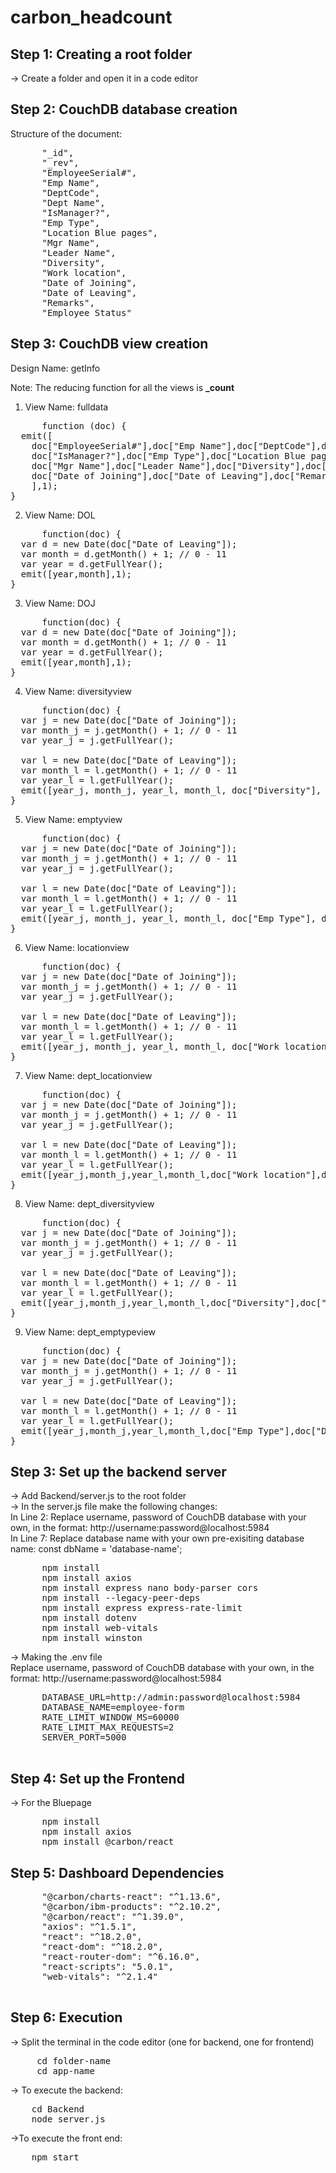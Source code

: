 # carbon_headcount

## Step 1: Creating a root folder
-> Create a folder and open it in a code editor

## Step 2: CouchDB database creation

Structure of the document:

<pre>
      "_id",
      "_rev",
      "EmployeeSerial#",
      "Emp Name",
      "DeptCode",
      "Dept Name",
      "IsManager?",
      "Emp Type",
      "Location Blue pages",
      "Mgr Name",
      "Leader Name",
      "Diversity",
      "Work location",
      "Date of Joining",
      "Date of Leaving",
      "Remarks",
      "Employee Status"
</pre>

## Step 3: CouchDB view creation

Design Name: getInfo

Note: The reducing function for all the views is **_count**

1. View Name: fulldata
<pre>
      function (doc) {
  emit([
    doc["EmployeeSerial#"],doc["Emp Name"],doc["DeptCode"],doc["Dept Name"],
    doc["IsManager?"],doc["Emp Type"],doc["Location Blue pages"],
    doc["Mgr Name"],doc["Leader Name"],doc["Diversity"],doc["Work location"],
    doc["Date of Joining"],doc["Date of Leaving"],doc["Remarks"],doc["Employee Status"]
    ],1);
}
</pre>

2. View Name: DOL
<pre>
      function(doc) {
  var d = new Date(doc["Date of Leaving"]);
  var month = d.getMonth() + 1; // 0 - 11
  var year = d.getFullYear();
  emit([year,month],1);
}
</pre>

3. View Name: DOJ
<pre>
      function(doc) {
  var d = new Date(doc["Date of Joining"]);
  var month = d.getMonth() + 1; // 0 - 11
  var year = d.getFullYear();
  emit([year,month],1);
}
</pre>

4. View Name:  diversityview
<pre>
      function(doc) {
  var j = new Date(doc["Date of Joining"]);
  var month_j = j.getMonth() + 1; // 0 - 11
  var year_j = j.getFullYear();
  
  var l = new Date(doc["Date of Leaving"]);
  var month_l = l.getMonth() + 1; // 0 - 11
  var year_l = l.getFullYear();
  emit([year_j, month_j, year_l, month_l, doc["Diversity"], doc["Leader Name"]],1);
}
</pre>

5. View Name: emptyview
<pre>
      function(doc) {
  var j = new Date(doc["Date of Joining"]);
  var month_j = j.getMonth() + 1; // 0 - 11
  var year_j = j.getFullYear();
  
  var l = new Date(doc["Date of Leaving"]);
  var month_l = l.getMonth() + 1; // 0 - 11
  var year_l = l.getFullYear();
  emit([year_j, month_j, year_l, month_l, doc["Emp Type"], doc["Leader Name"]],1);
}
</pre>

6. View Name: locationview
<pre>
      function(doc) {
  var j = new Date(doc["Date of Joining"]);
  var month_j = j.getMonth() + 1; // 0 - 11
  var year_j = j.getFullYear();
  
  var l = new Date(doc["Date of Leaving"]);
  var month_l = l.getMonth() + 1; // 0 - 11
  var year_l = l.getFullYear();
  emit([year_j, month_j, year_l, month_l, doc["Work location"], doc["Leader Name"]],1);
}
</pre>

7. View Name: dept_locationview
<pre>
      function(doc) {
  var j = new Date(doc["Date of Joining"]);
  var month_j = j.getMonth() + 1; // 0 - 11
  var year_j = j.getFullYear();
  
  var l = new Date(doc["Date of Leaving"]);
  var month_l = l.getMonth() + 1; // 0 - 11
  var year_l = l.getFullYear();
  emit([year_j,month_j,year_l,month_l,doc["Work location"],doc["Dept Name"]],1);
}
</pre>

8. View Name: dept_diversityview
<pre>
      function(doc) {
  var j = new Date(doc["Date of Joining"]);
  var month_j = j.getMonth() + 1; // 0 - 11
  var year_j = j.getFullYear();
  
  var l = new Date(doc["Date of Leaving"]);
  var month_l = l.getMonth() + 1; // 0 - 11
  var year_l = l.getFullYear();
  emit([year_j,month_j,year_l,month_l,doc["Diversity"],doc["Dept Name"]],1);
}
</pre>

9. View Name: dept_emptypeview
<pre>
      function(doc) {
  var j = new Date(doc["Date of Joining"]);
  var month_j = j.getMonth() + 1; // 0 - 11
  var year_j = j.getFullYear();
  
  var l = new Date(doc["Date of Leaving"]);
  var month_l = l.getMonth() + 1; // 0 - 11
  var year_l = l.getFullYear();
  emit([year_j,month_j,year_l,month_l,doc["Emp Type"],doc["Dept Name"]],1);
}
</pre>


## Step 3: Set up the backend server
-> Add Backend/server.js to the root folder<br>
-> In the server.js file make the following changes:<br>
In Line 2: Replace username, password of CouchDB database with your own, in the format: http://username:password@localhost:5984 <br>
In Line 7: Replace database name with your own pre-exisiting database name: const dbName = 'database-name'; <br>

<pre>
      npm install
      npm install axios
      npm install express nano body-parser cors
      npm install --legacy-peer-deps
      npm install express express-rate-limit
      npm install dotenv
      npm install web-vitals
      npm install winston  
</pre>

-> Making the .env file<br>
Replace username, password of CouchDB database with your own, in the format: http://username:password@localhost:5984 <br>
<pre>
      DATABASE_URL=http://admin:password@localhost:5984
      DATABASE_NAME=employee-form
      RATE_LIMIT_WINDOW_MS=60000
      RATE_LIMIT_MAX_REQUESTS=2
      SERVER_PORT=5000

</pre>

## Step 4: Set up the Frontend
-> For the Bluepage
<pre>
      npm install
      npm install axios
      npm install @carbon/react
</pre>


## Step 5: Dashboard Dependencies
<pre>
      "@carbon/charts-react": "^1.13.6",
      "@carbon/ibm-products": "^2.10.2",
      "@carbon/react": "^1.39.0",
      "axios": "^1.5.1",
      "react": "^18.2.0",
      "react-dom": "^18.2.0",
      "react-router-dom": "^6.16.0",
      "react-scripts": "5.0.1",
      "web-vitals": "^2.1.4"

</pre>

## Step 6: Execution
-> Split the terminal in the code editor (one for backend, one for frontend) 
<pre>
     cd folder-name
     cd app-name
</pre>
-> To execute the backend:
<pre>
    cd Backend
    node server.js
</pre>
->To execute the front end: 
<pre>
    npm start
</pre>
